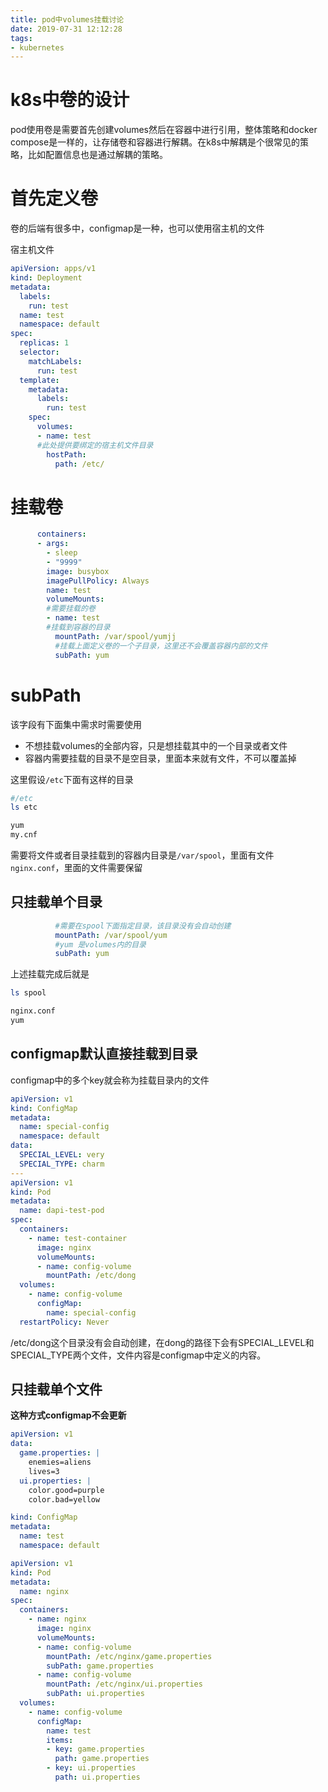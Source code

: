 ```yaml
---
title: pod中volumes挂载讨论
date: 2019-07-31 12:12:28
tags:
- kubernetes
---
```


# k8s中卷的设计

pod使用卷是需要首先创建volumes然后在容器中进行引用，整体策略和docker compose是一样的，让存储卷和容器进行解耦。在k8s中解耦是个很常见的策略，比如配置信息也是通过解耦的策略。

<!--more-->

# 首先定义卷

卷的后端有很多中，configmap是一种，也可以使用宿主机的文件

宿主机文件

```yaml
apiVersion: apps/v1
kind: Deployment
metadata:
  labels:
    run: test
  name: test
  namespace: default
spec:
  replicas: 1
  selector:
    matchLabels:
      run: test
  template:
    metadata:
      labels:
        run: test
    spec:
      volumes:
      - name: test
      #此处提供要绑定的宿主机文件目录
        hostPath:
          path: /etc/

```

# 挂载卷

```yaml
      containers:
      - args:
        - sleep
        - "9999"
        image: busybox
        imagePullPolicy: Always
        name: test
        volumeMounts:
        #需要挂载的卷
        - name: test
        #挂载到容器的目录
          mountPath: /var/spool/yumjj
          #挂载上面定义卷的一个子目录，这里还不会覆盖容器内部的文件
          subPath: yum
```

# subPath

该字段有下面集中需求时需要使用

- 不想挂载volumes的全部内容，只是想挂载其中的一个目录或者文件
- 容器内需要挂载的目录不是空目录，里面本来就有文件，不可以覆盖掉

这里假设`/etc`下面有这样的目录

```bash
#/etc
ls etc

yum
my.cnf
```

需要将文件或者目录挂载到的容器内目录是`/var/spool`，里面有文件`nginx.conf`，里面的文件需要保留

## 只挂载单个目录

```yaml
          #需要在spool下面指定目录，该目录没有会自动创建
          mountPath: /var/spool/yum
          #yum 是volumes内的目录
          subPath: yum
```

上述挂载完成后就是

```bash
ls spool

nginx.conf
yum
```

## configmap默认直接挂载到目录

configmap中的多个key就会称为挂载目录内的文件

```yaml
apiVersion: v1
kind: ConfigMap
metadata:
  name: special-config
  namespace: default
data:
  SPECIAL_LEVEL: very
  SPECIAL_TYPE: charm
---
apiVersion: v1
kind: Pod
metadata:
  name: dapi-test-pod
spec:
  containers:
    - name: test-container
      image: nginx
      volumeMounts:
      - name: config-volume
        mountPath: /etc/dong
  volumes:
    - name: config-volume
      configMap:
        name: special-config
  restartPolicy: Never
```

/etc/dong这个目录没有会自动创建，在dong的路径下会有SPECIAL_LEVEL和SPECIAL_TYPE两个文件，文件内容是configmap中定义的内容。

## 只挂载单个文件

**这种方式configmap不会更新**

```yaml
apiVersion: v1
data:
  game.properties: |
    enemies=aliens
    lives=3
  ui.properties: |
    color.good=purple
    color.bad=yellow

kind: ConfigMap
metadata:
  name: test
  namespace: default

apiVersion: v1
kind: Pod
metadata:
  name: nginx
spec:
  containers:
    - name: nginx
      image: nginx
      volumeMounts:
      - name: config-volume
        mountPath: /etc/nginx/game.properties
        subPath: game.properties
      - name: config-volume
        mountPath: /etc/nginx/ui.properties
        subPath: ui.properties
  volumes:
    - name: config-volume
      configMap:
        name: test
        items:
        - key: game.properties
          path: game.properties
        - key: ui.properties
          path: ui.properties
```





